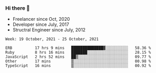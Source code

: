 ### Hi there 👋

- Freelancer since Oct, 2020
- Developer since July, 2017
- Structral Engineer since July, 2012

<!--START_SECTION:waka-->
```text
Week: 19 October, 2021 - 25 October, 2021

ERB          17 hrs 9 mins   ██████████████▓░░░░░░░░░░   58.36 % 
Ruby         8 hrs 16 mins   ███████░░░░░░░░░░░░░░░░░░   28.15 % 
JavaScript   2 hrs 52 mins   ██▒░░░░░░░░░░░░░░░░░░░░░░   09.77 % 
Other        17 mins         ▒░░░░░░░░░░░░░░░░░░░░░░░░   00.98 % 
TypeScript   16 mins         ▒░░░░░░░░░░░░░░░░░░░░░░░░   00.92 % 
```
<!--END_SECTION:waka-->
